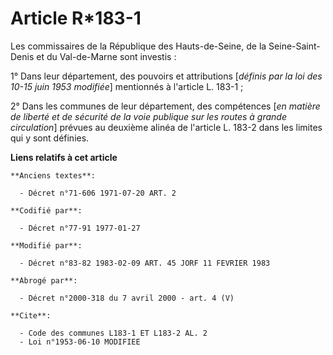 # Article R*183-1

Les commissaires de la République des Hauts-de-Seine, de la Seine-Saint-Denis et du Val-de-Marne sont investis :

1° Dans leur département, des pouvoirs et attributions [*définis par la loi des 10-15 juin 1953 modifiée*] mentionnés à
l'article L. 183-1 ;

2° Dans les communes de leur département, des compétences [*en matière de liberté et de sécurité de la voie publique sur les
routes à grande circulation*] prévues au deuxième alinéa de l'article L. 183-2 dans les limites qui y sont définies.

**Liens relatifs à cet article**

	**Anciens textes**:

	  - Décret n°71-606 1971-07-20 ART. 2

	**Codifié par**:

	  - Décret n°77-91 1977-01-27

	**Modifié par**:

	  - Décret n°83-82 1983-02-09 ART. 45 JORF 11 FEVRIER 1983

	**Abrogé par**:

	  - Décret n°2000-318 du 7 avril 2000 - art. 4 (V)

	**Cite**:

	  - Code des communes L183-1 ET L183-2 AL. 2
	  - Loi n°1953-06-10 MODIFIEE
